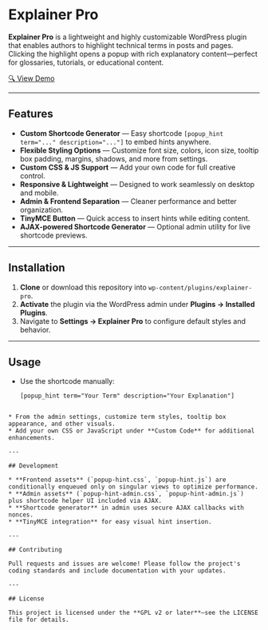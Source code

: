 # Explainer Pro

**Explainer Pro** is a lightweight and highly customizable WordPress plugin that enables authors to highlight technical terms in posts and pages. Clicking the highlight opens a popup with rich explanatory content—perfect for glossaries, tutorials, or educational content.

[🔍 View Demo](https://matinsaber.com/explainer-pro/)

---

##  Features

- **Custom Shortcode Generator** — Easy shortcode `[popup_hint term="..." description="..."]` to embed hints anywhere.
- **Flexible Styling Options** — Customize font size, colors, icon size, tooltip box padding, margins, shadows, and more from settings.
- **Custom CSS & JS Support** — Add your own code for full creative control.
- **Responsive & Lightweight** — Designed to work seamlessly on desktop and mobile.
- **Admin & Frontend Separation** — Cleaner performance and better organization.
- **TinyMCE Button** — Quick access to insert hints while editing content.
- **AJAX-powered Shortcode Generator** — Optional admin utility for live shortcode previews.

---

##  Installation

1. **Clone** or download this repository into `wp-content/plugins/explainer-pro`.
2. **Activate** the plugin via the WordPress admin under **Plugins → Installed Plugins**.
3. Navigate to **Settings → Explainer Pro** to configure default styles and behavior.

---

##  Usage

- Use the shortcode manually:
  ```text
  [popup_hint term="Your Term" description="Your Explanation"]
````

* From the admin settings, customize term styles, tooltip box appearance, and other visuals.
* Add your own CSS or JavaScript under **Custom Code** for additional enhancements.

---

## Development

* **Frontend assets** (`popup-hint.css`, `popup-hint.js`) are conditionally enqueued only on singular views to optimize performance.
* **Admin assets** (`popup-hint-admin.css`, `popup-hint-admin.js`) plus shortcode helper UI included via AJAX.
* **Shortcode generator** in admin uses secure AJAX callbacks with nonces.
* **TinyMCE integration** for easy visual hint insertion.

---

## Contributing

Pull requests and issues are welcome! Please follow the project's coding standards and include documentation with your updates.

---

## License

This project is licensed under the **GPL v2 or later**—see the LICENSE file for details.

